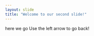 ```yaml
---
layout: slide
title: "Welcome to our second slide!"
---
```

here we go
Use the left arrow to go back!
